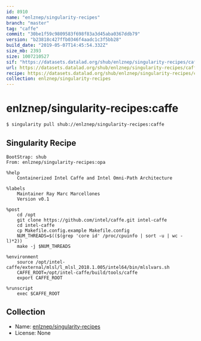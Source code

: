 ```yaml
---
id: 8910
name: "enlznep/singularity-recipes"
branch: "master"
tag: "caffe"
commit: "30be1f59c9809583f698f83a3d45aba0367ddb79"
version: "b23818c427ffb0346f4aadc1c3f5bb28"
build_date: "2019-05-07T14:45:54.332Z"
size_mb: 2393
size: 1007210527
sif: "https://datasets.datalad.org/shub/enlznep/singularity-recipes/caffe/2019-05-07-30be1f59-b23818c4/b23818c427ffb0346f4aadc1c3f5bb28.simg"
url: https://datasets.datalad.org/shub/enlznep/singularity-recipes/caffe/2019-05-07-30be1f59-b23818c4/
recipe: https://datasets.datalad.org/shub/enlznep/singularity-recipes/caffe/2019-05-07-30be1f59-b23818c4/Singularity
collection: enlznep/singularity-recipes
---
```


# enlznep/singularity-recipes:caffe

```bash
$ singularity pull shub://enlznep/singularity-recipes:caffe
```

## Singularity Recipe

```singularity
BootStrap: shub
From: enlznep/singularity-recipes:opa

%help
    Containerized Intel Caffe and Intel Omni-Path Architecture

%labels
    Maintainer Ray Marc Marcellones
    Version v0.1

%post
    cd /opt
    git clone https://github.com/intel/caffe.git intel-caffe
    cd intel-caffe
    cp Makefile.config.example Makefile.config
    NUM_THREADS=$(($(grep 'core id' /proc/cpuinfo | sort -u | wc -l)*2))
    make -j $NUM_THREADS

%environment
    source /opt/intel-caffe/external/mlsl/l_mlsl_2018.1.005/intel64/bin/mlslvars.sh
    CAFFE_ROOT=/opt/intel-caffe/build/tools/caffe
    export CAFFE_ROOT

%runscript
    exec $CAFFE_ROOT
```

## Collection

 - Name: [enlznep/singularity-recipes](https://github.com/enlznep/singularity-recipes)
 - License: None

